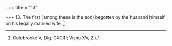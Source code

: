 +++
title = "13"

+++
13. The first (among these is the son) begotten by the husband himself on his legally married wife. [^12] 


[^12]:  Colebrooke V, Dig. CXCIII; Viṣṇu XV, 2.
